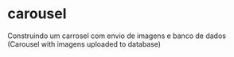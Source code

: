 # carousel
Construindo um carrosel com envio de imagens e banco de dados (Carousel with imagens uploaded to database)
